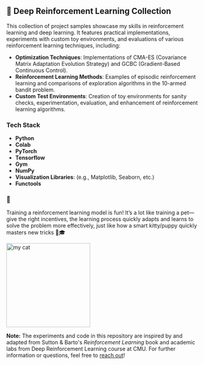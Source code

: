 ## 🤖 Deep Reinforcement Learning Collection

This collection of project samples showcase my skills in reinforcement learning and deep learning. It features practical implementations, experiments with custom toy environments, and evaluations of various reinforcement learning techniques, including:

- **Optimization Techniques**: Implementations of CMA-ES (Covariance Matrix Adaptation Evolution Strategy) and GCBC (Gradient-Based Continuous Control).
- **Reinforcement Learning Methods**: Examples of episodic reinforcement learning and comparisons of exploration algorithms in the 10-armed bandit problem.
- **Custom Test Environments**: Creation of toy environments for sanity checks, experimentation, evaluation, and enhancement of reinforcement learning algorithms.

### Tech Stack

- **Python**
- **Colab**
- **PyTorch**
- **Tensorflow**
- **Gym**
- **NumPy**
- **Visualization Libraries**: (e.g., Matplotlib, Seaborn, etc.)
- **Functools**

### 🧸
Training a reinforcement learning model is fun! It’s a lot like training a pet—give the right incentives, the learning process quickly adapts and learns to solve the problem more effectively, just like how a smart kitty/puppy quickly masters new tricks 🐾🎓

<img width="220" alt="my cat" src="https://github.com/user-attachments/assets/e4fea97d-708a-4beb-a9bf-710a38c2b949">

**Note:** 
The experiments and code in this repository are inspired by and adapted from Sutton & Barto's *Reinforcement Learning* book and academic labs from Deep Reinforcement Learning course at CMU.
For further information or questions, feel free to [reach out](mailto:yx225@cornell.edu)!

